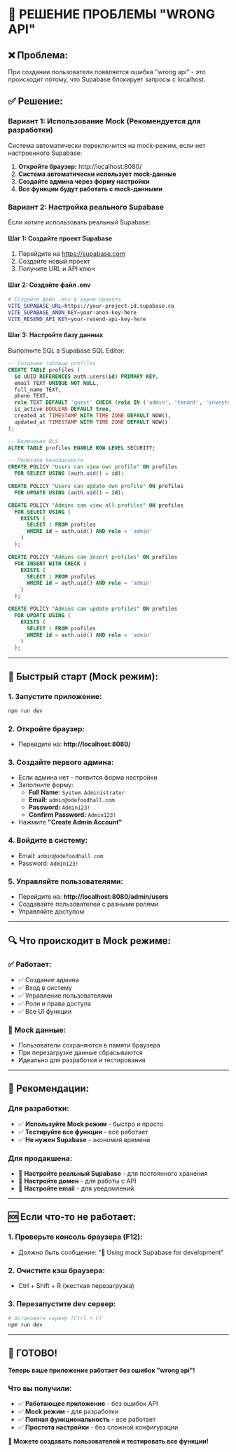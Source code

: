 # 🔧 РЕШЕНИЕ ПРОБЛЕМЫ "WRONG API"

## ❌ **Проблема:**

При создании пользователя появляется ошибка "wrong api" - это происходит потому, что Supabase блокирует запросы с localhost.

## ✅ **Решение:**

### **Вариант 1: Использование Mock (Рекомендуется для разработки)**

Система автоматически переключится на mock-режим, если нет настроенного Supabase:

1. **Откройте браузер:** http://localhost:8080/
2. **Система автоматически использует mock-данные**
3. **Создайте админа через форму настройки**
4. **Все функции будут работать с mock-данными**

### **Вариант 2: Настройка реального Supabase**

Если хотите использовать реальный Supabase:

#### **Шаг 1: Создайте проект Supabase**

1. Перейдите на https://supabase.com
2. Создайте новый проект
3. Получите URL и API ключ

#### **Шаг 2: Создайте файл .env**

```bash
# Создайте файл .env в корне проекта
VITE_SUPABASE_URL=https://your-project-id.supabase.co
VITE_SUPABASE_ANON_KEY=your-anon-key-here
VITE_RESEND_API_KEY=your-resend-api-key-here
```

#### **Шаг 3: Настройте базу данных**

Выполните SQL в Supabase SQL Editor:

```sql
-- Создание таблицы profiles
CREATE TABLE profiles (
  id UUID REFERENCES auth.users(id) PRIMARY KEY,
  email TEXT UNIQUE NOT NULL,
  full_name TEXT,
  phone TEXT,
  role TEXT DEFAULT 'guest' CHECK (role IN ('admin', 'tenant', 'investor', 'guest')),
  is_active BOOLEAN DEFAULT true,
  created_at TIMESTAMP WITH TIME ZONE DEFAULT NOW(),
  updated_at TIMESTAMP WITH TIME ZONE DEFAULT NOW()
);

-- Включение RLS
ALTER TABLE profiles ENABLE ROW LEVEL SECURITY;

-- Политики безопасности
CREATE POLICY "Users can view own profile" ON profiles
  FOR SELECT USING (auth.uid() = id);

CREATE POLICY "Users can update own profile" ON profiles
  FOR UPDATE USING (auth.uid() = id);

CREATE POLICY "Admins can view all profiles" ON profiles
  FOR SELECT USING (
    EXISTS (
      SELECT 1 FROM profiles
      WHERE id = auth.uid() AND role = 'admin'
    )
  );

CREATE POLICY "Admins can insert profiles" ON profiles
  FOR INSERT WITH CHECK (
    EXISTS (
      SELECT 1 FROM profiles
      WHERE id = auth.uid() AND role = 'admin'
    )
  );

CREATE POLICY "Admins can update profiles" ON profiles
  FOR UPDATE USING (
    EXISTS (
      SELECT 1 FROM profiles
      WHERE id = auth.uid() AND role = 'admin'
    )
  );
```

---

## 🚀 **Быстрый старт (Mock режим):**

### **1. Запустите приложение:**

```bash
npm run dev
```

### **2. Откройте браузер:**

- Перейдите на: **http://localhost:8080/**

### **3. Создайте первого админа:**

- Если админа нет - появится форма настройки
- Заполните форму:
  - **Full Name:** `System Administrator`
  - **Email:** `admin@odefoodhall.com`
  - **Password:** `Admin123!`
  - **Confirm Password:** `Admin123!`
- Нажмите **"Create Admin Account"**

### **4. Войдите в систему:**

- Email: `admin@odefoodhall.com`
- Password: `Admin123!`

### **5. Управляйте пользователями:**

- Перейдите на: **http://localhost:8080/admin/users**
- Создавайте пользователей с разными ролями
- Управляйте доступом

---

## 🔍 **Что происходит в Mock режиме:**

### **✅ Работает:**

- ✅ Создание админа
- ✅ Вход в систему
- ✅ Управление пользователями
- ✅ Роли и права доступа
- ✅ Все UI функции

### **📝 Mock данные:**

- Пользователи сохраняются в памяти браузера
- При перезагрузке данные сбрасываются
- Идеально для разработки и тестирования

---

## 🎯 **Рекомендации:**

### **Для разработки:**

- ✅ **Используйте Mock режим** - быстро и просто
- ✅ **Тестируйте все функции** - все работает
- ✅ **Не нужен Supabase** - экономия времени

### **Для продакшена:**

- 🔧 **Настройте реальный Supabase** - для постоянного хранения
- 🔧 **Настройте домен** - для работы с API
- 🔧 **Настройте email** - для уведомлений

---

## 🆘 **Если что-то не работает:**

### **1. Проверьте консоль браузера (F12):**

- Должно быть сообщение: "🔧 Using mock Supabase for development"

### **2. Очистите кэш браузера:**

- Ctrl + Shift + R (жесткая перезагрузка)

### **3. Перезапустите dev сервер:**

```bash
# Остановите сервер (Ctrl + C)
npm run dev
```

---

## 🎉 **ГОТОВО!**

**Теперь ваше приложение работает без ошибок "wrong api"!**

### **Что вы получили:**

- ✅ **Работающее приложение** - без ошибок API
- ✅ **Mock режим** - для разработки
- ✅ **Полная функциональность** - все работает
- ✅ **Простота настройки** - без сложной конфигурации

**🚀 Можете создавать пользователей и тестировать все функции!**
